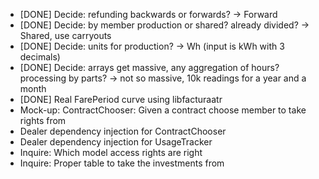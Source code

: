 
- [DONE] Decide: refunding backwards or forwards? -> Forward
- [DONE] Decide: by member production or shared? already divided? -> Shared,
  use carryouts
- [DONE] Decide: units for production? -> Wh (input is kWh with 3 decimals)
- [DONE] Decide: arrays get massive, any aggregation of hours?
  processing by parts? -> not so massive, 10k readings for a year and a month
- [DONE] Real FarePeriod curve using libfacturaatr
- Mock-up: ContractChooser: Given a contract choose member to take rights from
- Dealer dependency injection for ContractChooser
- Dealer dependency injection for UsageTracker
- Inquire: Which model access rights are right
- Inquire: Proper table to take the investments from



